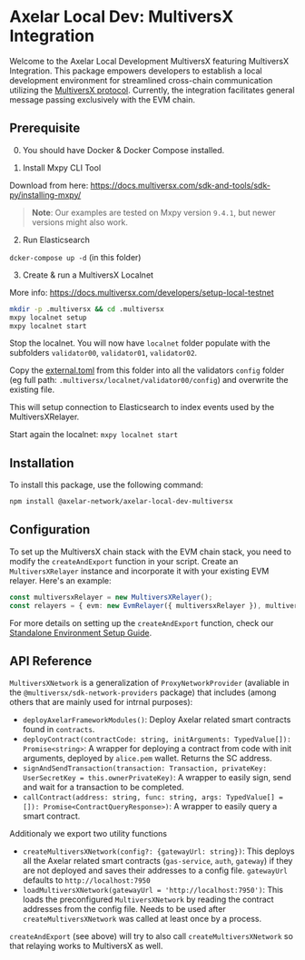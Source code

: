 # Axelar Local Dev: MultiversX Integration

Welcome to the Axelar Local Development MultiversX featuring MultiversX Integration. This package empowers developers to establish a local development environment for streamlined cross-chain communication utilizing the [MultiversX protocol](https://multiversx.com/).
Currently, the integration facilitates general message passing exclusively with the EVM chain.

## Prerequisite

0. You should have Docker & Docker Compose installed.

1. Install Mxpy CLI Tool

Download from here: https://docs.multiversx.com/sdk-and-tools/sdk-py/installing-mxpy/

> **Note**: Our examples are tested on Mxpy version `9.4.1`, but newer versions might also work.

2. Run Elasticsearch

`dcker-compose up -d` (in this folder)

3. Create & run a MultiversX Localnet

More info: https://docs.multiversx.com/developers/setup-local-testnet

```bash
mkdir -p .multiversx && cd .multiversx
mxpy localnet setup
mxpy localnet start
```

Stop the localnet. You will now have `localnet` folder populate with the subfolders `validator00`, `validator01`, `validator02`.

Copy the [external.toml](external.toml) from this folder into all the validators `config` folder (eg full path: `.multiversx/localnet/validator00/config`)
and overwrite the existing file.

This will setup connection to Elasticsearch to index events used by the MultiversXRelayer.

Start again the localnet: `mxpy localnet start`

## Installation

To install this package, use the following command:

```bash
npm install @axelar-network/axelar-local-dev-multiversx
```

## Configuration

To set up the MultiversX chain stack with the EVM chain stack, you need to modify the `createAndExport` function in your script. Create an `MultiversXRelayer` instance and incorporate it with your existing EVM relayer. Here's an example:

```ts
const multiversxRelayer = new MultiversXRelayer();
const relayers = { evm: new EvmRelayer({ multiversxRelayer }), multiversx: multiversxRelayer };
```

For more details on setting up the `createAndExport` function, check our [Standalone Environment Setup Guide](../../docs/guide_create_and_exports.md).

## API Reference

`MultiversXNetwork` is a generalization of `ProxyNetworkProvider` (avaliable in the `@multiversx/sdk-network-providers` package) that includes (among others that are mainly used for intrnal purposes):

-   `deployAxelarFrameworkModules()`: Deploy Axelar related smart contracts found in `contracts`.
-   `deployContract(contractCode: string, initArguments: TypedValue[]): Promise<string>`: A wrapper for deploying a contract from code with init arguments, deployed by `alice.pem` wallet. Returns the SC address.
-   `signAndSendTransaction(transaction: Transaction, privateKey: UserSecretKey = this.ownerPrivateKey)`: A wrapper to easily sign, send and wait for a transaction to be completed.
-   `callContract(address: string, func: string, args: TypedValue[] = []): Promise<ContractQueryResponse>)`: A wrapper to easily query a smart contract.

Additionaly we export two utility functions

-   `createMultiversXNetwork(config?: {gatewayUrl: string})`: This deploys all the Axelar related smart contracts (`gas-service`, `auth`, `gateway`) if they are not deployed and saves their addresses to a config file. `gatewayUrl` defaults to `http://localhost:7950`
-   `loadMultiversXNetwork(gatewayUrl = 'http://localhost:7950')`: This loads the preconfigured `MultiversXNetwork` by reading the contract addresses from the config file. Needs to be used after `createMultiversXNetwork` was called at least once by a process.

`createAndExport` (see above) will try to also call `createMultiversXNetwork` so that relaying works to MultiversX as well.
